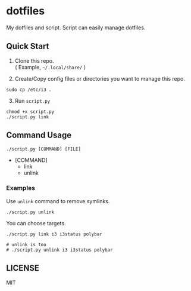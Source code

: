 # dotfiles

My dotfiles and script. Script can easily manage dotfiles.

## Quick Start

1. Clone this repo.\
   ( Example, `~/.local/share/` )

2. Create/Copy config files or directories you want to manage this repo.

```shell
sudo cp /etc/i3 .
```

3. Run `script.py`

```shell
chmod +x script.py
./script.py link
```

## Command Usage

```shell
./script.py [COMMAND] [FILE]
```

- [COMMAND]
  - link
  - unlink

### Examples

Use `unlink` command to remove symlinks.

```shell
./script.py unlink
```

You can choose targets.

```shell
./script.py link i3 i3status polybar

# unlink is too
# ./script.py unlink i3 i3status polybar
```

## LICENSE

MIT
